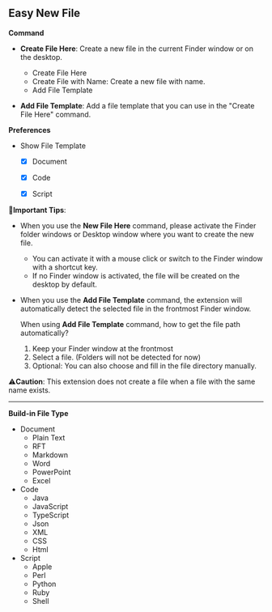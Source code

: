 ## Easy New File

**Command**

- **Create File Here**: Create a new file in the current Finder window or on the desktop.
  
  - Create File Here
  - Create File with Name: Create a new file with name.
  - Add File Template
  
- **Add File Template**: Add a file template that you can use in the "Create File Here" command.

  

**Preferences**

- Show File Template
  - [x] Document
  - [x] Code
  - [x] Script



🌟**Important Tips**:

- When you use the **New File Here** command, please activate the Finder folder windows or Desktop window where you want to create the new file.

  - You can activate it with a mouse click or switch to the Finder window with a shortcut key.
  - If no Finder window is activated, the file will be created on the desktop by default.

- When you use the **Add File Template** command, the extension will automatically detect the selected file in the frontmost Finder window.

  When using **Add File Template** command, how to get the file path automatically?

  1. Keep your Finder window at the frontmost
  2. Select a file. (Folders will not be detected for now)
  3. Optional: You can also choose and fill in the file directory manually.



⚠️**Caution**: This extension does not create a file when a file with the same name exists.

------

**Build-in File Type**

- Document
  - Plain Text
  - RFT
  - Markdown
  - Word
  - PowerPoint
  - Excel
- Code
  - Java
  - JavaScript
  - TypeScript
  - Json
  - XML
  - CSS
  - Html
- Script
  - Apple
  - Perl
  - Python
  - Ruby
  - Shell

